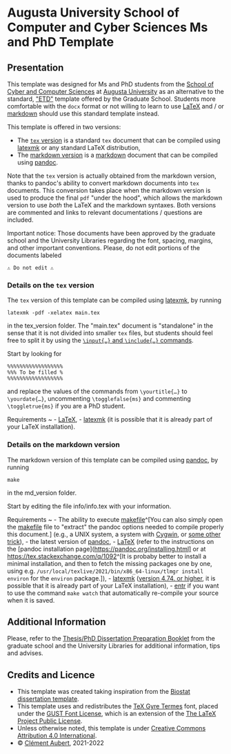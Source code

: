 # Augusta University School of Computer and Cyber Sciences Ms and PhD Template

## Presentation

This template was designed for Ms and PhD students from the [School of Cyber and Computer Sciences](https://www.augusta.edu/ccs/) at [Augusta University](https://www.augusta.edu/) as an alternative to the standard, ["ETD"](https://guides.augusta.edu/ld.php?content_id=64866487) template offered by the Graduate School.
Students more comfortable with the `docx` format or not willing to learn to use [LaTeX](https://www.latex-project.org/) and / or [markdown](https://commonmark.org/) should use this standard template instead.

This template is offered in two versions:

- The [`tex` version](tex_version) is a standard `tex` document that can be compiled using [latexmk](https://mg.readthedocs.io/latexmk.html) or any standard LaTeX distribution,
- The [markdown version](md_version) is a [markdown](https://commonmark.org/) document that can be compiled using [pandoc](https://pandoc.org/).

Note that the `tex` version is actually obtained from the markdown version, thanks to pandoc's ability to convert markdown documents into `tex` documents.
This conversion takes place when the markdown version is used to produce the final `pdf` "under the hood", which allows the markdown version to use _both_ the LaTeX and the markdown syntaxes.
Both versions are commented and links to relevant documentations / questions are included.

Important notice:
    Those documents have been approved by the graduate school and the University Libraries regarding the font, spacing, margins, and other important conventions. Please, do not edit portions of the documents labeled 
    
    ⚠ Do not edit ⚠ 

### Details on the `tex` version

The `tex` version of this template can be compiled using [latexmk](https://mg.readthedocs.io/latexmk.html), by running 

    latexmk -pdf -xelatex main.tex

in the tex_version folder. The "main.tex" document is "standalone" in the sense that it is not divided into smaller `tex` files, but students should feel free to split it by using the [`\input{…}` and `\include{…}` commands](https://tex.stackexchange.com/q/246/34551).


Start by looking for

    %%%%%%%%%%%%%%%%%%
    %%% To be filled %
    %%%%%%%%%%%%%%%%%%
    
and replace the values of the commands from `\yourtitle{…}` to `\yourdate{…}`, uncommenting `\togglefalse{ms}` and commenting `\toggletrue{ms}` if you are a PhD student.


Requirements
~ 
    - [LaTeX](https://www.latex-project.org/get/),
    - [latexmk](https://mg.readthedocs.io/latexmk.html) (it is possible that it is already part of your LaTeX installation).

### Details on the markdown version

The markdown version of this template can be compiled using [pandoc](https://pandoc.org/), by running

    make
    
in the md_version folder. 

Start by editing the file info/info.tex with your information.

Requirements
~ 
    - The ability to execute [makefile](https://en.wikipedia.org/wiki/Makefile)^[You can also simply open the [makefile](md_version/makefile) file to "extract" the pandoc options needed to compile properly this document.] (e.g., a UNIX system, a system with [Cygwin](https://en.wikipedia.org/wiki/Cygwin), or [some other trick](https://stackoverflow.com/q/2532234/)),
    - the latest version of [pandoc](https://pandoc.org/installing.html),
    - [LaTeX](https://www.latex-project.org/get/) (refer to the instructions on the [pandoc installation page](https://pandoc.org/installing.html] or at  <https://tex.stackexchange.com/q/1092>^[It is probaby better to install a minimal installation, and then to fetch the missing packages one by one, using e.g. `/usr/local/texlive/2021/bin/x86_64-linux/tlmgr install environ` for the `environ` package.]),
    - [latexmk](https://mg.readthedocs.io/latexmk.html) ([version 4.74. or higher](https://github.com/aubertc/au_ccs_dissertation_template/issues/1), it is possible that it is already part of your LaTeX installation),
    - [entr](https://github.com/eradman/entr) if you want  to use the command `make watch` that automatically re-compile your source when it is saved.


## Additional Information

Please, refer to the [Thesis/PhD Dissertation Preparation Booklet](https://www.augusta.edu/gradschool/documents/thesis-dissertation-preparation-booklet.pdf) from the graduate school and the University Libraries for additional information, tips and advises.


## Credits and Licence

- This template was created taking inspiration from the [Biostat dissertation template](https://guides.augusta.edu/ld.php?content_id=38486754).
- This template uses and redistributes the [TeX Gyre Termes](http://www.gust.org.pl/projects/e-foundry/tex-gyre/termes) font, placed under the [GUST Font License](https://tug.org/fonts/licenses/GUST-FONT-LICENSE.txt), which is an extension of the [The LaTeX Project Public License](https://www.latex-project.org/lppl.txt).
- Unless otherwise noted, this template is under [Creative Commons Attribution 4.0 International](LICENSE.md).
- © [Clément Aubert](https://spots.augusta.edu/caubert/), 2021-2022

